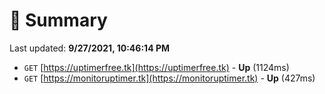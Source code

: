 # 📖 Summary
Last updated: **9/27/2021, 10:46:14 PM**

- `GET` [https://uptimerfree.tk](https://uptimerfree.tk) - **Up** (1124ms)
- `GET` [https://monitoruptimer.tk](https://monitoruptimer.tk) - **Up** (427ms)
